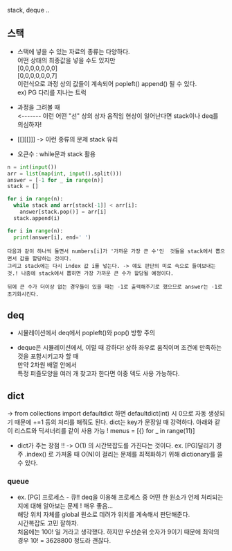 stack, deque ..


## 스택
- 스택에 넣을 수 있는 자료의 종류는 다양하다.   
어떤 상태의 최종값을 넣을 수도 있지만   
[0,0,0,0,0,0,0]    
[0,0,0,0,0,0,7]    
이런식으로 과정 상의 값들이 계속되어 popleft() append() 될 수 있다.   
ex) PG 다리를 지나는 트럭   

- 과정을 그려볼 때   
<------- 이런 어떤 "선" 상의 상자 움직임 현상이 일어난다면 stack이나 deq를 의심하자!

- [[][[]]] -> 이런 종류의 문제 stack 유리

- 오큰수 : while문과 stack 활용
```python
n = int(input())
arr = list(map(int, input().split()))
answer = [-1 for _ in range(n)]
stack = []

for i in range(n):
  while stack and arr[stack[-1]] < arr[i]: 
    answer[stack.pop()] = arr[i]
  stack.append(i)

for i in range(n):
  print(answer[i], end=' ')
```
```
다음과 같이 하나씩 돌면서 numbers[i]가 '가까운 가장 큰 수'인  것들을 stack에서 뽑으면서 값을 할당하는 것이다.
그리고 stack에는 다시 index 값 i를 넣는다. -> 얘도 판단의 미로 속으로 들여보내는 것.! 나중에 stack에서 뽑히면 가장 가까운 큰 수가 할당될 예정이다.

뒤에 큰 수가 더이상 없는 경우들이 있을 때는 -1로 출력해주기로 했으므로 answer는 -1로 초기화시킨다.
```
## deq
- 시뮬레이션에서 deq에서 popleft()와 pop() 방향 주의

- deque은 시뮬레이션에서, 이럴 때 강하다! 상하 좌우로 움직이며 조건에 만족하는 것을 포함시키고자 할 때    
만약 2차원 배열 안에서    
특정 퍼즐모양을 여러 개 찾고자 한다면 이중 덱도 사용 가능하다.

## dict
-> from collections import defaultdict
하면 defaultdict(int) 시 0으로 자동 생성되기 때문에 +=1 등의 처리를 해줘도 된다.
dict는 key가 문장일 때 강력하다.
아래와 같이 리스트와 딕셔너리를 같이 사용 가능 !
menus = [{} for _ in range(11)]

- dict가 주는 장점 !! -> O(1) 의 시간복잡도를 가진다는 것이다.
ex. [PG]달리기 경주 
.index() 로 가져올 때 O(N)이 걸리는 문제를 최적화하기 위해 dictionary를 쓸 수 있다. 

### queue
- ex. [PG] 프로세스 - 큐!!
deq을 이용해 프로세스 중 어떤 한 원소가 언제 처리되는지에 대해 알아보는 문제 ! 매우 좋음...   
해당 위치 자체를 global 원소로 데려가 위치를 계속해서 판단해준다.    
시간복잡도 고민 잘하자.    
처음에는 100! 일 거라고 생각했다. 하지만 우선순위 숫자가 9이기 때문에 최악의 경우 10! = 3628800 정도라 괜찮다.